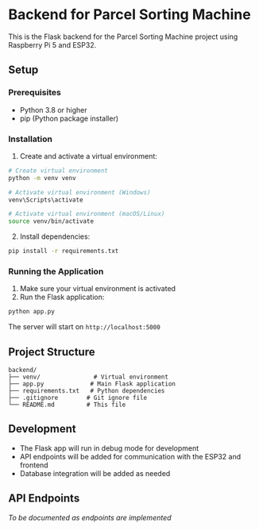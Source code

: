 # Backend for Parcel Sorting Machine

This is the Flask backend for the Parcel Sorting Machine project using Raspberry Pi 5 and ESP32.

## Setup

### Prerequisites
- Python 3.8 or higher
- pip (Python package installer)

### Installation

1. Create and activate a virtual environment:
```bash
# Create virtual environment
python -m venv venv

# Activate virtual environment (Windows)
venv\Scripts\activate

# Activate virtual environment (macOS/Linux)
source venv/bin/activate
```

2. Install dependencies:
```bash
pip install -r requirements.txt
```

### Running the Application

1. Make sure your virtual environment is activated
2. Run the Flask application:
```bash
python app.py
```

The server will start on `http://localhost:5000`

## Project Structure

```
backend/
├── venv/               # Virtual environment
├── app.py             # Main Flask application
├── requirements.txt   # Python dependencies
├── .gitignore        # Git ignore file
└── README.md         # This file
```

## Development

- The Flask app will run in debug mode for development
- API endpoints will be added for communication with the ESP32 and frontend
- Database integration will be added as needed

## API Endpoints

*To be documented as endpoints are implemented*
